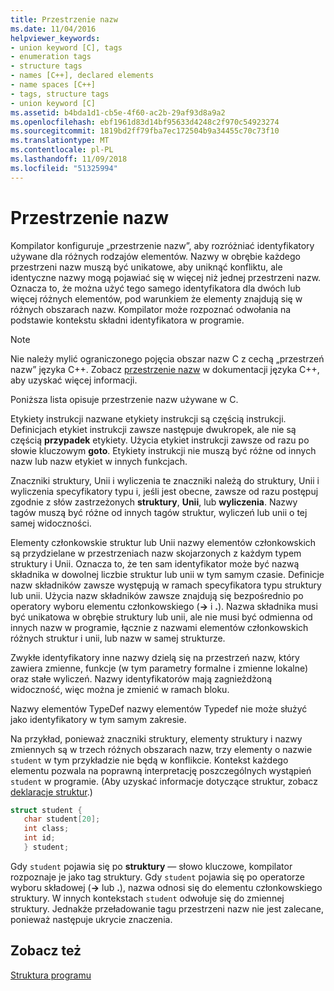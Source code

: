 ```yaml
---
title: Przestrzenie nazw
ms.date: 11/04/2016
helpviewer_keywords:
- union keyword [C], tags
- enumeration tags
- structure tags
- names [C++], declared elements
- name spaces [C++]
- tags, structure tags
- union keyword [C]
ms.assetid: b4bda1d1-cb5e-4f60-ac2b-29af93d8a9a2
ms.openlocfilehash: ebf1961d83d14bf95633d4248c2f970c54923274
ms.sourcegitcommit: 1819bd2ff79fba7ec172504b9a34455c70c73f10
ms.translationtype: MT
ms.contentlocale: pl-PL
ms.lasthandoff: 11/09/2018
ms.locfileid: "51325994"
---
```

# <a name="name-spaces"></a>Przestrzenie nazw

Kompilator konfiguruje „przestrzenie nazw”, aby rozróżniać identyfikatory używane dla różnych rodzajów elementów. Nazwy w obrębie każdego przestrzeni nazw muszą być unikatowe, aby uniknąć konfliktu, ale identyczne nazwy mogą pojawiać się w więcej niż jednej przestrzeni nazw. Oznacza to, że można użyć tego samego identyfikatora dla dwóch lub więcej różnych elementów, pod warunkiem że elementy znajdują się w różnych obszarach nazw. Kompilator może rozpoznać odwołania na podstawie kontekstu składni identyfikatora w programie.

> [!NOTE]
> Nie należy mylić ograniczonego pojęcia obszar nazw C z cechą „przestrzeń nazw” języka C++. Zobacz [przestrzenie nazw](../cpp/namespaces-cpp.md) w dokumentacji języka C++, aby uzyskać więcej informacji.

Poniższa lista opisuje przestrzenie nazw używane w C.

Etykiety instrukcji nazwane etykiety instrukcji są częścią instrukcji. Definicjach etykiet instrukcji zawsze następuje dwukropek, ale nie są częścią **przypadek** etykiety. Użycia etykiet instrukcji zawsze od razu po słowie kluczowym **goto**. Etykiety instrukcji nie muszą być różne od innych nazw lub nazw etykiet w innych funkcjach.

Znaczniki struktury, Unii i wyliczenia te znaczniki należą do struktury, Unii i wyliczenia specyfikatory typu i, jeśli jest obecne, zawsze od razu postępuj zgodnie z słów zastrzeżonych **struktury**, **Unii**, lub **wyliczenia**. Nazwy tagów muszą być różne od innych tagów struktur, wyliczeń lub unii o tej samej widoczności.

Elementy członkowskie struktur lub Unii nazwy elementów członkowskich są przydzielane w przestrzeniach nazw skojarzonych z każdym typem struktury i Unii. Oznacza to, że ten sam identyfikator może być nazwą składnika w dowolnej liczbie struktur lub unii w tym samym czasie. Definicje nazw składników zawsze występują w ramach specyfikatora typu struktury lub unii. Użycia nazw składników zawsze znajdują się bezpośrednio po operatory wyboru elementu członkowskiego (**->** i **.**). Nazwa składnika musi być unikatowa w obrębie struktury lub unii, ale nie musi być odmienna od innych nazw w programie, łącznie z nazwami elementów członkowskich różnych struktur i unii, lub nazw w samej strukturze.

Zwykłe identyfikatory inne nazwy dzielą się na przestrzeń nazw, który zawiera zmienne, funkcje (w tym parametry formalne i zmienne lokalne) oraz stałe wyliczeń. Nazwy identyfikatorów mają zagnieżdżoną widoczność, więc można je zmienić w ramach bloku.

Nazwy elementów TypeDef nazwy elementów Typedef nie może służyć jako identyfikatory w tym samym zakresie.

Na przykład, ponieważ znaczniki struktury, elementy struktury i nazwy zmiennych są w trzech różnych obszarach nazw, trzy elementy o nazwie `student` w tym przykładzie nie będą w konflikcie. Kontekst każdego elementu pozwala na poprawną interpretację poszczególnych wystąpień `student` w programie. (Aby uzyskać informacje dotyczące struktur, zobacz [deklaracje struktur](../c-language/structure-declarations.md).)

```C
struct student {
   char student[20];
   int class;
   int id;
   } student;
```

Gdy `student` pojawia się po **struktury** — słowo kluczowe, kompilator rozpoznaje je jako tag struktury. Gdy `student` pojawia się po operatorze wyboru składowej (**->** lub **.**), nazwa odnosi się do elementu członkowskiego struktury. W innych kontekstach `student` odwołuje się do zmiennej struktury. Jednakże przeładowanie tagu przestrzeni nazw nie jest zalecane, ponieważ następuje ukrycie znaczenia.

## <a name="see-also"></a>Zobacz też

[Struktura programu](../c-language/program-structure.md)